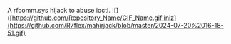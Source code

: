 A rfcomm.sys hijack to abuse ioctl.
![]([https://github.com/Repository_Name/GIF_Name.gif'iniz](https://github.com/R7flex/mahirjack/blob/master/2024-07-20%2016-18-51.gif)

